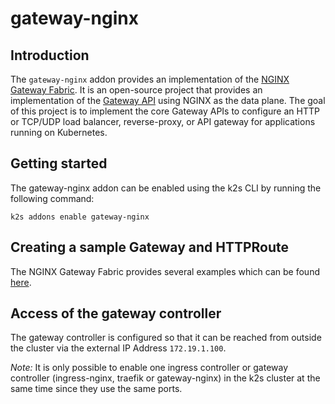 <!--
SPDX-FileCopyrightText: © 2023 Siemens Healthcare GmbH

SPDX-License-Identifier: MIT
-->

# gateway-nginx

## Introduction

The `gateway-nginx` addon provides an implementation of the [NGINX Gateway Fabric](https://github.com/nginxinc/nginx-gateway-fabric). It is an open-source project that provides an implementation of the [Gateway API](https://gateway-api.sigs.k8s.io/) using NGINX as the data plane. The goal of this project is to implement the core Gateway APIs to configure an HTTP or TCP/UDP load balancer, reverse-proxy, or API gateway for applications running on Kubernetes.

## Getting started

The gateway-nginx addon can be enabled using the k2s CLI by running the following command:
```
k2s addons enable gateway-nginx
```
## Creating a sample Gateway and HTTPRoute

The NGINX Gateway Fabric provides several examples which can be found [here](https://github.com/nginxinc/nginx-gateway-fabric/tree/main/examples).

## Access of the gateway controller

The gateway controller is configured so that it can be reached from outside the cluster via the external IP Address `172.19.1.100`.

_Note:_ It is only possible to enable one ingress controller or gateway controller (ingress-nginx, traefik or gateway-nginx) in the k2s cluster at the same time since they use the same ports.